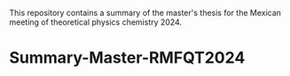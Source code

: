 This repository contains a summary of the master's thesis for the Mexican meeting of theoretical physics chemistry 2024.

# Summary-Master-RMFQT2024

